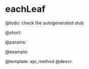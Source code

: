 eachLeaf
=============


@todo:
	check the autogenerated stub

@short:
	

@params:





@example:

@template:	api_method
@descr:

